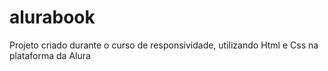 # alurabook
Projeto criado durante o curso de responsividade, utilizando Html e Css na plataforma da Alura
